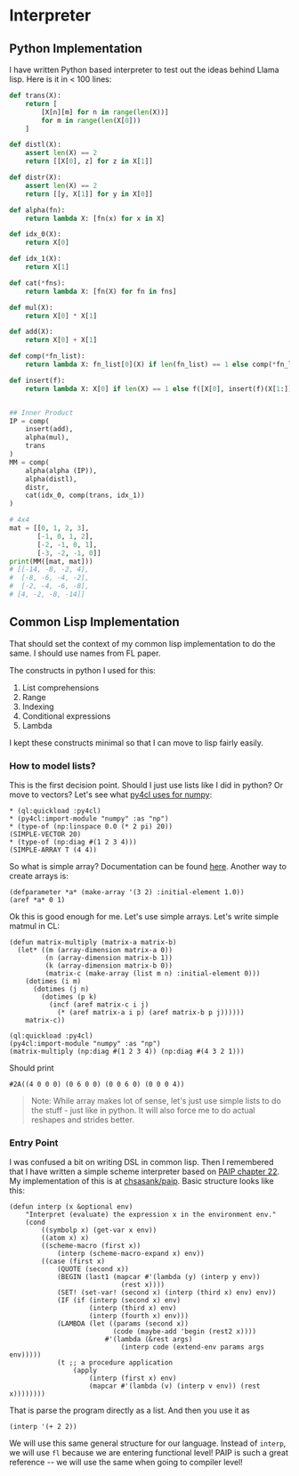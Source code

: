 # Interpreter

## Python Implementation

I have written Python based interpreter to test out the ideas behind Llama lisp. Here is it in < 100 lines:


```python
def trans(X):
    return [
        [X[n][m] for n in range(len(X))]
        for m in range(len(X[0]))
    ]

def distl(X):
    assert len(X) == 2
    return [[X[0], z] for z in X[1]]

def distr(X):
    assert len(X) == 2
    return [[y, X[1]] for y in X[0]]

def alpha(fn):
    return lambda X: [fn(x) for x in X]

def idx_0(X):
    return X[0]

def idx_1(X):
    return X[1]

def cat(*fns):
    return lambda X: [fn(X) for fn in fns]

def mul(X):
    return X[0] * X[1]

def add(X):
    return X[0] + X[1]

def comp(*fn_list):
    return lambda X: fn_list[0](X) if len(fn_list) == 1 else comp(*fn_list[:-1])(fn_list[-1](X))

def insert(f):
    return lambda X: X[0] if len(X) == 1 else f([X[0], insert(f)(X[1:])])


## Inner Product
IP = comp(
    insert(add),
    alpha(mul),
    trans
)
MM = comp(
    alpha(alpha (IP)),
    alpha(distl),
    distr,
    cat(idx_0, comp(trans, idx_1))
)

# 4x4
mat = [[0, 1, 2, 3],
       [-1, 0, 1, 2],
       [-2, -1, 0, 1],
       [-3, -2, -1, 0]]
print(MM([mat, mat]))
# [[-14, -8, -2, 4],
#  [-8, -6, -4, -2],
#  [-2, -4, -6, -8],
# [4, -2, -8, -14]]
```

## Common Lisp Implementation

That should set the context of my common lisp implementation to do the same. I should use names from FL paper.

The constructs in python I used for this:

1. List comprehensions
2. Range
3. Indexing
4. Conditional expressions
5. Lambda

I kept these constructs minimal so that I can move to lisp fairly easily.

### How to model lists?

This is the first decision point. Should I just use lists like I did in python? Or move to vectors? Let's see what [py4cl uses for numpy](./python-interop.md):

```common_lisp
* (ql:quickload :py4cl)
* (py4cl:import-module "numpy" :as "np")
* (type-of (np:linspace 0.0 (* 2 pi) 20))
(SIMPLE-VECTOR 20)
* (type-of (np:diag #(1 2 3 4)))
(SIMPLE-ARRAY T (4 4))
```



So what is simple array? Documentation can be found [here](https://lispcookbook.github.io/cl-cookbook/arrays.html). Another way to create arrays is:

```
(defparameter *a* (make-array '(3 2) :initial-element 1.0))
(aref *a* 0 1)
```

Ok this is good enough for me. Let's use simple arrays. Let's write simple matmul in CL:

```common_lisp
(defun matrix-multiply (matrix-a matrix-b)
  (let* ((m (array-dimension matrix-a 0))
         (n (array-dimension matrix-b 1))
         (k (array-dimension matrix-b 0))
         (matrix-c (make-array (list m n) :initial-element 0)))
    (dotimes (i m)
      (dotimes (j n)
        (dotimes (p k)
          (incf (aref matrix-c i j)
            (* (aref matrix-a i p) (aref matrix-b p j))))))
    matrix-c))

(ql:quickload :py4cl)
(py4cl:import-module "numpy" :as "np")
(matrix-multiply (np:diag #(1 2 3 4)) (np:diag #(4 3 2 1)))
```

Should print

```
#2A((4 0 0 0) (0 6 0 0) (0 0 6 0) (0 0 0 4))
```

> Note: While array makes lot of sense, let's just use simple lists to do the stuff - just like in python. It will also force me to do actual reshapes and strides better.

### Entry Point

I was confused a bit on writing DSL in common lisp. Then I remembered that I have written a simple scheme interpreter based on [PAIP chapter 22](https://github.com/norvig/paip-lisp/blob/main/docs/chapter22.md). My implementation of this is at [chsasank/paip](https://github.com/chsasank/paip/tree/main/ch22). Basic structure looks like this:

```common_lisp
(defun interp (x &optional env)
    "Interpret (evaluate) the expression x in the environment env."
    (cond
        ((symbolp x) (get-var x env))
        ((atom x) x)
        ((scheme-macro (first x))
            (interp (scheme-macro-expand x) env))
        ((case (first x)
            (QUOTE (second x))
            (BEGIN (last1 (mapcar #'(lambda (y) (interp y env))
                            (rest x))))
            (SET! (set-var! (second x) (interp (third x) env) env))
            (IF (if (interp (second x) env) 
                    (interp (third x) env)
                    (interp (fourth x) env)))
            (LAMBDA (let ((params (second x))
                          (code (maybe-add 'begin (rest2 x))))
                        #'(lambda (&rest args)
                            (interp code (extend-env params args env)))))
            (t ;; a procedure application
                (apply 
                    (interp (first x) env)
                    (mapcar #'(lambda (v) (interp v env)) (rest x))))))))
```

That is parse the program directly as a list. And then you use it as 

```
(interp '(+ 2 2))
```

We will use this same general structure for our language. Instead of `interp`, we will use `fl` because we are entering functional level! PAIP is such a great reference -- we will use the same when going to compiler level!

